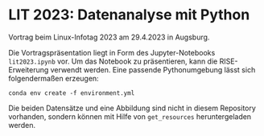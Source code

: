 # LIT 2023: Datenanalyse mit Python
Vortrag beim Linux-Infotag 2023 am 29.4.2023 in Augsburg.

Die Vortragspräsentation liegt in Form des Jupyter-Notebooks `lit2023.ipynb` vor. Um das Notebook zu präsentieren, kann die RISE-Erweiterung verwendt werden. Eine passende Pythonumgebung lässt sich folgendermaßen erzeugen:
```
conda env create -f environment.yml
```

Die beiden Datensätze und eine Abbildung sind nicht in diesem Repository vorhanden, sondern können mit Hilfe von `get_resources` heruntergeladen werden.
